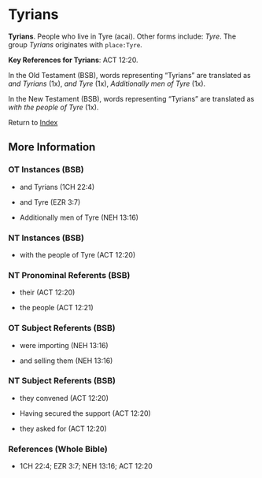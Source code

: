 # Tyrians
**Tyrians**. 
People who live in Tyre (acai). 
Other forms include: 
*Tyre*. 
The group _Tyrians_ originates with `place:Tyre`. 


**Key References for Tyrians**: 
ACT 12:20. 


In the Old Testament (BSB), words representing “Tyrians” are translated as 
*and Tyrians* (1x), *and Tyre* (1x), *Additionally men of Tyre* (1x). 


In the New Testament (BSB), words representing “Tyrians” are translated as 
*with the people of Tyre* (1x). 


Return to [Index](00-Index.md)

## More Information

### OT Instances (BSB)

* and Tyrians (1CH 22:4)

* and Tyre (EZR 3:7)

* Additionally men of Tyre (NEH 13:16)



### NT Instances (BSB)

* with the people of Tyre (ACT 12:20)



### NT Pronominal Referents (BSB)

* their (ACT 12:20)

* the people (ACT 12:21)



### OT Subject Referents (BSB)

* were importing (NEH 13:16)

* and selling them (NEH 13:16)



### NT Subject Referents (BSB)

* they convened (ACT 12:20)

* Having secured the support (ACT 12:20)

* they asked for (ACT 12:20)



### References (Whole Bible)

* 1CH 22:4; EZR 3:7; NEH 13:16; ACT 12:20




